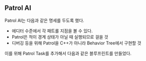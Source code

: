 ## Patrol AI

Patrol AI는 다음과 같은 명세를 두도록 했다.

-   에디터 수준에서 각 패트롤 지점을 볼 수 있다.
-   Patrol은 적이 경계 상태가 아닐 때 실행되므로 걸을 것
-   디버깅 등을 위해 Patrol을 C++가 아니라 Behavior Tree에서 구현할 것

이를 위해 Patrol Task를 추가해서 다음과 같은 블루프린트를 만들었다.